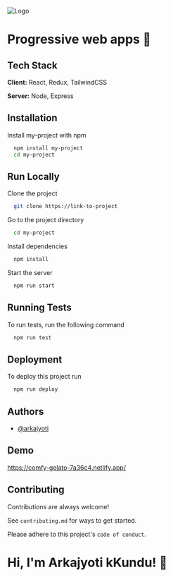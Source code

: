 
![Logo](https://github.com/Arkajyoti333/NestFixers/blob/f666d13db4d03e2d8d60d16742982abe8cbcba72/src/Assets/logo.jpg)


# Progressive web apps 🔧





## Tech Stack

**Client:** React, Redux, TailwindCSS

**Server:** Node, Express


## Installation

Install my-project with npm

```bash
  npm install my-project
  cd my-project
```
    
## Run Locally

Clone the project

```bash
  git clone https://link-to-project
```

Go to the project directory

```bash
  cd my-project
```

Install dependencies

```bash
  npm install
```

Start the server

```bash
  npm run start
```


## Running Tests

To run tests, run the following command

```bash
  npm run test
```


## Deployment

To deploy this project run

```bash
  npm run deploy
```


## Authors

- [@arkajyoti](https://www.github.com/octokatherine)


## Demo

https://comfy-gelato-7a36c4.netlify.app/


## Contributing

Contributions are always welcome!

See `contributing.md` for ways to get started.

Please adhere to this project's `code of conduct`.


# Hi, I'm Arkajyoti kKundu! 👋

